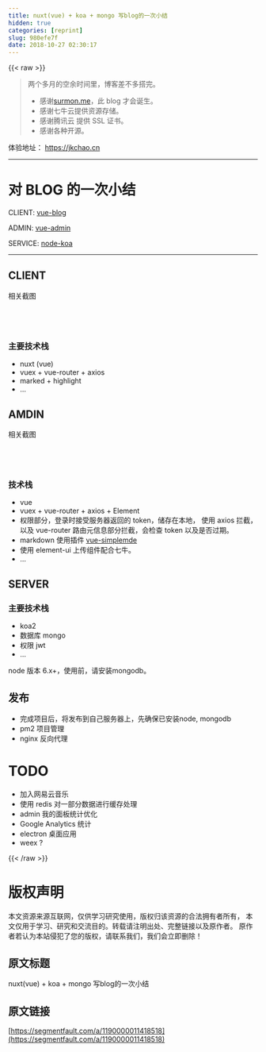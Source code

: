```yaml
---
title: nuxt(vue) + koa + mongo 写blog的一次小结
hidden: true
categories: [reprint]
slug: 980efe7f
date: 2018-10-27 02:30:17
---
```


{{< raw >}}
<blockquote><p>&#x4E24;&#x4E2A;&#x591A;&#x6708;&#x7684;&#x7A7A;&#x4F59;&#x65F6;&#x95F4;&#x91CC;&#xFF0C;&#x535A;&#x5BA2;&#x5DEE;&#x4E0D;&#x591A;&#x642D;&#x5B8C;&#x3002;</p><ul><li>&#x611F;&#x8C22;<a href="https://surmon.me/" rel="nofollow noreferrer" target="_blank">surmon.me</a>&#xFF0C;&#x6B64; blog &#x624D;&#x4F1A;&#x8BDE;&#x751F;&#x3002;</li><li>&#x611F;&#x8C22;&#x4E03;&#x725B;&#x4E91;&#x63D0;&#x4F9B;&#x8D44;&#x6E90;&#x5B58;&#x50A8;&#x3002;</li><li>&#x611F;&#x8C22;&#x817E;&#x8BAF;&#x4E91; &#x63D0;&#x4F9B; SSL &#x8BC1;&#x4E66;&#x3002;</li><li>&#x611F;&#x8C22;&#x5404;&#x79CD;&#x5F00;&#x6E90;&#x3002;</li></ul></blockquote><p>&#x4F53;&#x9A8C;&#x5730;&#x5740;&#xFF1A; <a href="https://jkchao.cn" rel="nofollow noreferrer" target="_blank">https://jkchao.cn</a></p><hr><h1 id="articleHeader0">&#x5BF9; BLOG &#x7684;&#x4E00;&#x6B21;&#x5C0F;&#x7ED3;</h1><p>CLIENT: <a href="https://github.com/jkchao/vue-blog" rel="nofollow noreferrer" target="_blank">vue-blog</a></p><p>ADMIN: <a href="https://github.com/jkchao/vue-admin" rel="nofollow noreferrer" target="_blank">vue-admin</a></p><p>SERVICE: <a href="https://github.com/jkchao/node-koa" rel="nofollow noreferrer" target="_blank">node-koa</a></p><hr><h2 id="articleHeader1">CLIENT</h2><p>&#x76F8;&#x5173;&#x622A;&#x56FE;</p><p><span class="img-wrap"><img data-src="/img/remote/1460000011418523?w=2722&amp;h=2276" src="https://static.alili.tech/img/remote/1460000011418523?w=2722&amp;h=2276" alt="" title="" style="cursor:pointer;display:inline"></span></p><p><span class="img-wrap"><img data-src="/img/remote/1460000011418524?w=3452&amp;h=2276" src="https://static.alili.tech/img/remote/1460000011418524?w=3452&amp;h=2276" alt="" title="" style="cursor:pointer;display:inline"></span></p><p><span class="img-wrap"><img data-src="/img/remote/1460000011418525?w=3142&amp;h=2276" src="https://static.alili.tech/img/remote/1460000011418525?w=3142&amp;h=2276" alt="" title="" style="cursor:pointer;display:inline"></span></p><p><span class="img-wrap"><img data-src="/img/remote/1460000011418526?w=3452&amp;h=2276" src="https://static.alili.tech/img/remote/1460000011418526?w=3452&amp;h=2276" alt="" title="" style="cursor:pointer;display:inline"></span></p><h3 id="articleHeader2">&#x4E3B;&#x8981;&#x6280;&#x672F;&#x6808;</h3><ul><li>nuxt (vue)</li><li>vuex + vue-router + axios</li><li>marked + highlight</li><li>...</li></ul><h2 id="articleHeader3">AMDIN</h2><p>&#x76F8;&#x5173;&#x622A;&#x56FE;</p><p><span class="img-wrap"><img data-src="/img/remote/1460000011418527?w=1639&amp;h=1167" src="https://static.alili.tech/img/remote/1460000011418527?w=1639&amp;h=1167" alt="" title="" style="cursor:pointer;display:inline"></span></p><p><span class="img-wrap"><img data-src="/img/remote/1460000011418528?w=2005&amp;h=1167" src="https://static.alili.tech/img/remote/1460000011418528?w=2005&amp;h=1167" alt="" title="" style="cursor:pointer;display:inline"></span></p><p><span class="img-wrap"><img data-src="/img/remote/1460000011418529?w=1639&amp;h=1167" src="https://static.alili.tech/img/remote/1460000011418529?w=1639&amp;h=1167" alt="" title="" style="cursor:pointer;display:inline"></span></p><p><span class="img-wrap"><img data-src="/img/remote/1460000011418530?w=2005&amp;h=1167" src="https://static.alili.tech/img/remote/1460000011418530?w=2005&amp;h=1167" alt="" title="" style="cursor:pointer;display:inline"></span></p><h3 id="articleHeader4">&#x6280;&#x672F;&#x6808;</h3><ul><li>vue</li><li>vuex + vue-router + axios + Element</li><li>&#x6743;&#x9650;&#x90E8;&#x5206;&#xFF0C;&#x767B;&#x5F55;&#x65F6;&#x63A5;&#x53D7;&#x670D;&#x52A1;&#x5668;&#x8FD4;&#x56DE;&#x7684; token&#xFF0C;&#x50A8;&#x5B58;&#x5728;&#x672C;&#x5730;&#xFF0C; &#x4F7F;&#x7528; axios &#x62E6;&#x622A;&#xFF0C;&#x4EE5;&#x53CA; vue-router &#x8DEF;&#x7531;&#x5143;&#x4FE1;&#x606F;&#x90E8;&#x5206;&#x62E6;&#x622A;&#xFF0C;&#x4F1A;&#x68C0;&#x67E5; token &#x4EE5;&#x53CA;&#x662F;&#x5426;&#x8FC7;&#x671F;&#x3002;</li><li>markdown &#x4F7F;&#x7528;&#x63D2;&#x4EF6; <a href="https://github.com/F-loat/vue-simplemde" rel="nofollow noreferrer" target="_blank">vue-simplemde</a></li><li>&#x4F7F;&#x7528; element-ui &#x4E0A;&#x4F20;&#x7EC4;&#x4EF6;&#x914D;&#x5408;&#x4E03;&#x725B;&#x3002;</li><li>...</li></ul><h2 id="articleHeader5">SERVER</h2><h3 id="articleHeader6">&#x4E3B;&#x8981;&#x6280;&#x672F;&#x6808;</h3><ul><li>koa2</li><li>&#x6570;&#x636E;&#x5E93; mongo</li><li>&#x6743;&#x9650; jwt</li><li>...</li></ul><p>node &#x7248;&#x672C; 6.x+&#xFF0C;&#x4F7F;&#x7528;&#x524D;&#xFF0C;&#x8BF7;&#x5B89;&#x88C5;mongodb&#x3002;</p><h2 id="articleHeader7">&#x53D1;&#x5E03;</h2><ul><li>&#x5B8C;&#x6210;&#x9879;&#x76EE;&#x540E;&#xFF0C;&#x5C06;&#x53D1;&#x5E03;&#x5230;&#x81EA;&#x5DF1;&#x670D;&#x52A1;&#x5668;&#x4E0A;&#xFF0C;&#x5148;&#x786E;&#x4FDD;&#x5DF2;&#x5B89;&#x88C5;node, mongodb</li><li>pm2 &#x9879;&#x76EE;&#x7BA1;&#x7406;</li><li>nginx &#x53CD;&#x5411;&#x4EE3;&#x7406;</li></ul><h1 id="articleHeader8">TODO</h1><ul><li>&#x52A0;&#x5165;&#x7F51;&#x6613;&#x4E91;&#x97F3;&#x4E50;</li><li>&#x4F7F;&#x7528; redis &#x5BF9;&#x4E00;&#x90E8;&#x5206;&#x6570;&#x636E;&#x8FDB;&#x884C;&#x7F13;&#x5B58;&#x5904;&#x7406;</li><li>admin &#x6211;&#x7684;&#x9762;&#x677F;&#x7EDF;&#x8BA1;&#x4F18;&#x5316;</li><li>Google Analytics &#x7EDF;&#x8BA1;</li><li>electron &#x684C;&#x9762;&#x5E94;&#x7528;</li><li>weex ?</li></ul>
{{< /raw >}}

# 版权声明
本文资源来源互联网，仅供学习研究使用，版权归该资源的合法拥有者所有，
本文仅用于学习、研究和交流目的。转载请注明出处、完整链接以及原作者。
原作者若认为本站侵犯了您的版权，请联系我们，我们会立即删除！

## 原文标题
nuxt(vue) + koa + mongo 写blog的一次小结

## 原文链接
[https://segmentfault.com/a/1190000011418518](https://segmentfault.com/a/1190000011418518)

